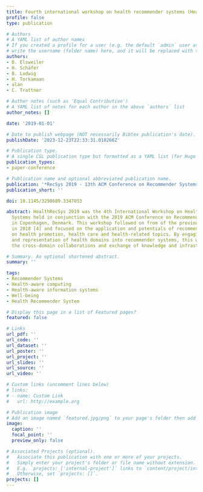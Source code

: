 ```yaml
---
title: Fourth international workshop on health recommender systems (HealthRecSys 2019)
profile: false
type: publication

# Authors
# A YAML list of author names
# If you created a profile for a user (e.g. the default `admin` user at `content/authors/admin/`), 
# write the username (folder name) here, and it will be replaced with their full name and linked to their profile.
authors:
- D. Elsweiler
- H. Schäfer
- B. Ludwig
- H. Torkamaan
- alan
- C. Trattner

# Author notes (such as 'Equal Contribution')
# A YAML list of notes for each author in the above `authors` list
author_notes: []

date: '2019-01-01'

# Date to publish webpage (NOT necessarily Bibtex publication's date).
publishDate: '2023-12-23T22:33:31.010266Z'

# Publication type.
# A single CSL publication type but formatted as a YAML list (for Hugo requirements).
publication_types:
- paper-conference

# Publication name and optional abbreviated publication name.
publication: '*RecSys 2019 - 13th ACM Conference on Recommender Systems*'
publication_short: ''

doi: 10.1145/3298689.3347053

abstract: HealthRecSys 2019 was the 4th International Workshop on Health Recommender
  Systems held in conjunction with the 2019 ACM Conference on Recommender Systems
  in Copenhagen, Denmark. This workshop followed on from of the previous workshop
  in 2018 [4] and focused on the application and potentials of recommender systems
  on health promotion, health care and health-related topics. By engaging the discussion
  and representation of health domains into recommender systems, this workshop facilitated
  the cross-domain collaborations and exchange of knowledge and infrastructure.

# Summary. An optional shortened abstract.
summary: ''

tags:
- Recommender Systems
- Health-aware computing
- Health-aware information systems
- Well-being
- Health Recommender System

# Display this page in a list of Featured pages?
featured: false

# Links
url_pdf: ''
url_code: ''
url_dataset: ''
url_poster: ''
url_project: ''
url_slides: ''
url_source: ''
url_video: ''

# Custom links (uncomment lines below)
# links:
# - name: Custom Link
#   url: http://example.org

# Publication image
# Add an image named `featured.jpg/png` to your page's folder then add a caption below.
image:
  caption: ''
  focal_point: ''
  preview_only: false

# Associated Projects (optional).
#   Associate this publication with one or more of your projects.
#   Simply enter your project's folder or file name without extension.
#   E.g. `projects: ['internal-project']` links to `content/project/internal-project/index.md`.
#   Otherwise, set `projects: []`.
projects: []
---
```

